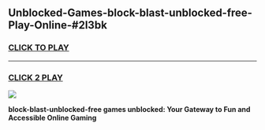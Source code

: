 
## Unblocked-Games-block-blast-unblocked-free-Play-Online-#2l3bk
<h3>
<a href="https://premium.freeplayer.one?title=block-blast-unblocked-free&ref=24F">CLICK TO PLAY</a></h3>
<hr>

<h3>
<a href="https://premium.freeplayer.one?title=block-blast-unblocked-free&ref=24F">CLICK 2 PLAY</a>
  
</h3>

<a href="https://premium.freeplayer.one?title=block-blast-unblocked-free&ref=24F/"><img src="https://clearcache.store/games.png"></a>


**block-blast-unblocked-free games unblocked: Your Gateway to Fun and Accessible Online Gaming**
